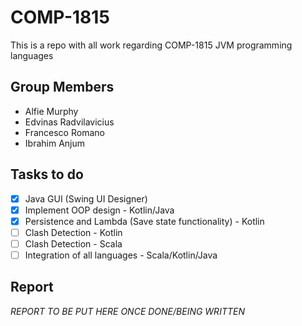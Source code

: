 # COMP-1815
 This is a repo with all work regarding COMP-1815 JVM programming languages
 
 ## Group Members
 - Alfie Murphy
 - Edvinas Radvilavicius
 - Francesco Romano
 - Ibrahim Anjum
 
 ## Tasks to do
 - [X] Java GUI (Swing UI Designer)
 - [X] Implement OOP design - Kotlin/Java
 - [X] Persistence and Lambda (Save state functionality) - Kotlin
 - [ ] Clash Detection - Kotlin
 - [ ] Clash Detection - Scala
 - [ ] Integration of all languages - Scala/Kotlin/Java
 
 ## Report
 
_REPORT TO BE PUT HERE ONCE DONE/BEING WRITTEN_
